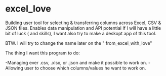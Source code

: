 # excel_love
Building user tool for selecting &amp; transferring columns across Excel, CSV &amp; JSON files. Enables data manipulation and API potential
If I will have a little bit of luck ( and skills), I want also try to make a deskopt app of this tool.


BTW. I will try to change the name later on the " from_excel_with_love"

The thing I want this program to do:

-Managing ever .csv, .xlsx, or .json and make it possible to work on.
-Allowing user to choose which columns/values he want to work on.
